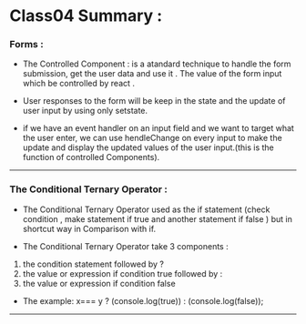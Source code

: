# Class04 Summary :

### Forms :

* The Controlled Component : is a atandard technique to handle the form submission, get the user data and use it . The value of the form input  which be controlled by react .

*  User responses to the form will be keep in the state and the update of user input by using only setstate.

* if we have an event handler on an input field and we want to target what the user enter, we can use hendleChange on every input to make the update and display the updated values of the user input.(this is the function of controlled Components).

************************************************************************************************************************

### The Conditional Ternary Operator :

* The Conditional Ternary Operator used as the if statement (check condition , make statement if true and another statement if false ) but in shortcut way in Comparison with if.

* The Conditional Ternary Operator take 3 components :

1. the condition statement followed by ?
2. the value or expression if condition true followed by :
3.  the value or expression if condition false

* The example:   x=== y ? (console.log(true)) : (console.log(false));

*****************************************************************

